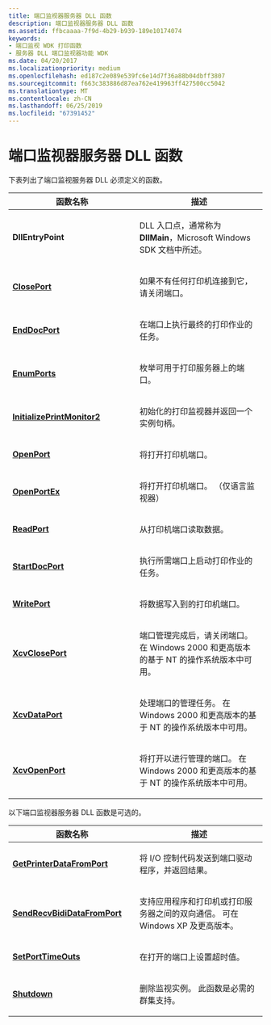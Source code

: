 ```yaml
---
title: 端口监视器服务器 DLL 函数
description: 端口监视器服务器 DLL 函数
ms.assetid: ffbcaaaa-7f9d-4b29-b939-189e10174074
keywords:
- 端口监视 WDK 打印函数
- 服务器 DLL 端口监视器功能 WDK
ms.date: 04/20/2017
ms.localizationpriority: medium
ms.openlocfilehash: ed187c2e089e539fc6e14d7f36a88b04dbff3807
ms.sourcegitcommit: f663c383886d87ea762e419963ff427500cc5042
ms.translationtype: MT
ms.contentlocale: zh-CN
ms.lasthandoff: 06/25/2019
ms.locfileid: "67391452"
---
```

# <a name="port-monitor-server-dll-functions"></a>端口监视器服务器 DLL 函数





下表列出了端口监视服务器 DLL 必须定义的函数。

<table>
<colgroup>
<col width="50%" />
<col width="50%" />
</colgroup>
<thead>
<tr class="header">
<th>函数名称</th>
<th>描述</th>
</tr>
</thead>
<tbody>
<tr class="odd">
<td><p><strong>DllEntryPoint</strong></p></td>
<td><p>DLL 入口点，通常称为<strong>DllMain</strong>，Microsoft Windows SDK 文档中所述。</p></td>
</tr>
<tr class="even">
<td><p><a href="https://docs.microsoft.com/windows-hardware/drivers/ddi/content/winsplp/nf-winsplp-closeport" data-raw-source="[&lt;strong&gt;ClosePort&lt;/strong&gt;](https://docs.microsoft.com/windows-hardware/drivers/ddi/content/winsplp/nf-winsplp-closeport)"><strong>ClosePort</strong></a></p></td>
<td><p>如果不有任何打印机连接到它，请关闭端口。</p></td>
</tr>
<tr class="odd">
<td><p><a href="https://docs.microsoft.com/previous-versions/ff548742(v=vs.85)" data-raw-source="[&lt;strong&gt;EndDocPort&lt;/strong&gt;](https://docs.microsoft.com/previous-versions/ff548742(v=vs.85))"><strong>EndDocPort</strong></a></p></td>
<td><p>在端口上执行最终的打印作业的任务。</p></td>
</tr>
<tr class="even">
<td><p><a href="https://docs.microsoft.com/previous-versions/ff548754(v=vs.85)" data-raw-source="[&lt;strong&gt;EnumPorts&lt;/strong&gt;](https://docs.microsoft.com/previous-versions/ff548754(v=vs.85))"><strong>EnumPorts</strong></a></p></td>
<td><p>枚举可用于打印服务器上的端口。</p></td>
</tr>
<tr class="odd">
<td><p><a href="https://docs.microsoft.com/windows-hardware/drivers/ddi/content/winsplp/nf-winsplp-initializeprintmonitor2" data-raw-source="[&lt;strong&gt;InitializePrintMonitor2&lt;/strong&gt;](https://docs.microsoft.com/windows-hardware/drivers/ddi/content/winsplp/nf-winsplp-initializeprintmonitor2)"><strong>InitializePrintMonitor2</strong></a></p></td>
<td><p>初始化的打印监视器并返回一个实例句柄。</p></td>
</tr>
<tr class="even">
<td><p><a href="https://docs.microsoft.com/windows-hardware/drivers/ddi/content/winsplp/nf-winsplp-openport" data-raw-source="[&lt;strong&gt;OpenPort&lt;/strong&gt;](https://docs.microsoft.com/windows-hardware/drivers/ddi/content/winsplp/nf-winsplp-openport)"><strong>OpenPort</strong></a></p></td>
<td><p>将打开打印机端口。</p></td>
</tr>
<tr class="odd">
<td><p><a href="https://docs.microsoft.com/previous-versions/ff559596(v=vs.85)" data-raw-source="[&lt;strong&gt;OpenPortEx&lt;/strong&gt;](https://docs.microsoft.com/previous-versions/ff559596(v=vs.85))"><strong>OpenPortEx</strong></a></p></td>
<td><p>将打开打印机端口。 （仅语言监视器）</p></td>
</tr>
<tr class="even">
<td><p><a href="https://docs.microsoft.com/windows-hardware/drivers/ddi/content/winsplp/nf-winsplp-readport" data-raw-source="[&lt;strong&gt;ReadPort&lt;/strong&gt;](https://docs.microsoft.com/windows-hardware/drivers/ddi/content/winsplp/nf-winsplp-readport)"><strong>ReadPort</strong></a></p></td>
<td><p>从打印机端口读取数据。</p></td>
</tr>
<tr class="odd">
<td><p><a href="https://docs.microsoft.com/previous-versions/ff562710(v=vs.85)" data-raw-source="[&lt;strong&gt;StartDocPort&lt;/strong&gt;](https://docs.microsoft.com/previous-versions/ff562710(v=vs.85))"><strong>StartDocPort</strong></a></p></td>
<td><p>执行所需端口上启动打印作业的任务。</p></td>
</tr>
<tr class="even">
<td><p><a href="https://docs.microsoft.com/windows-hardware/drivers/ddi/content/winsplp/nf-winsplp-writeport" data-raw-source="[&lt;strong&gt;WritePort&lt;/strong&gt;](https://docs.microsoft.com/windows-hardware/drivers/ddi/content/winsplp/nf-winsplp-writeport)"><strong>WritePort</strong></a></p></td>
<td><p>将数据写入到的打印机端口。</p></td>
</tr>
<tr class="odd">
<td><p><a href="https://docs.microsoft.com/windows-hardware/drivers/ddi/content/winsplp/nf-winsplp-xcvcloseport" data-raw-source="[&lt;strong&gt;XcvClosePort&lt;/strong&gt;](https://docs.microsoft.com/windows-hardware/drivers/ddi/content/winsplp/nf-winsplp-xcvcloseport)"><strong>XcvClosePort</strong></a></p></td>
<td><p>端口管理完成后，请关闭端口。 在 Windows 2000 和更高版本的基于 NT 的操作系统版本中可用。</p></td>
</tr>
<tr class="even">
<td><p><a href="https://docs.microsoft.com/windows-hardware/drivers/ddi/content/winsplp/nf-winsplp-xcvdataport" data-raw-source="[&lt;strong&gt;XcvDataPort&lt;/strong&gt;](https://docs.microsoft.com/windows-hardware/drivers/ddi/content/winsplp/nf-winsplp-xcvdataport)"><strong>XcvDataPort</strong></a></p></td>
<td><p>处理端口的管理任务。 在 Windows 2000 和更高版本的基于 NT 的操作系统版本中可用。</p></td>
</tr>
<tr class="odd">
<td><p><a href="https://docs.microsoft.com/windows-hardware/drivers/ddi/content/winsplp/nf-winsplp-xcvopenport" data-raw-source="[&lt;strong&gt;XcvOpenPort&lt;/strong&gt;](https://docs.microsoft.com/windows-hardware/drivers/ddi/content/winsplp/nf-winsplp-xcvopenport)"><strong>XcvOpenPort</strong></a></p></td>
<td><p>将打开以进行管理的端口。 在 Windows 2000 和更高版本的基于 NT 的操作系统版本中可用。</p></td>
</tr>
</tbody>
</table>

 

以下端口监视器服务器 DLL 函数是可选的。

<table>
<colgroup>
<col width="50%" />
<col width="50%" />
</colgroup>
<thead>
<tr class="header">
<th>函数名称</th>
<th>描述</th>
</tr>
</thead>
<tbody>
<tr class="odd">
<td><p><a href="https://docs.microsoft.com/previous-versions/ff550506(v=vs.85)" data-raw-source="[&lt;strong&gt;GetPrinterDataFromPort&lt;/strong&gt;](https://docs.microsoft.com/previous-versions/ff550506(v=vs.85))"><strong>GetPrinterDataFromPort</strong></a></p></td>
<td><p>将 I/O 控制代码发送到端口驱动程序，并返回结果。</p></td>
</tr>
<tr class="even">
<td><p><a href="https://docs.microsoft.com/previous-versions/ff562071(v=vs.85)" data-raw-source="[&lt;strong&gt;SendRecvBidiDataFromPort&lt;/strong&gt;](https://docs.microsoft.com/previous-versions/ff562071(v=vs.85))"><strong>SendRecvBidiDataFromPort</strong></a></p></td>
<td><p>支持应用程序和打印机或打印服务器之间的双向通信。 可在 Windows XP 及更高版本。</p></td>
</tr>
<tr class="odd">
<td><p><a href="https://docs.microsoft.com/previous-versions/ff562630(v=vs.85)" data-raw-source="[&lt;strong&gt;SetPortTimeOuts&lt;/strong&gt;](https://docs.microsoft.com/previous-versions/ff562630(v=vs.85))"><strong>SetPortTimeOuts</strong></a></p></td>
<td><p>在打开的端口上设置超时值。</p></td>
</tr>
<tr class="even">
<td><p><a href="https://docs.microsoft.com/previous-versions/ff562646(v=vs.85)" data-raw-source="[&lt;strong&gt;Shutdown&lt;/strong&gt;](https://docs.microsoft.com/previous-versions/ff562646(v=vs.85))"><strong>Shutdown</strong></a></p></td>
<td><p>删除监视实例。 此函数是必需的群集支持。</p></td>
</tr>
</tbody>
</table>

 

 

 




